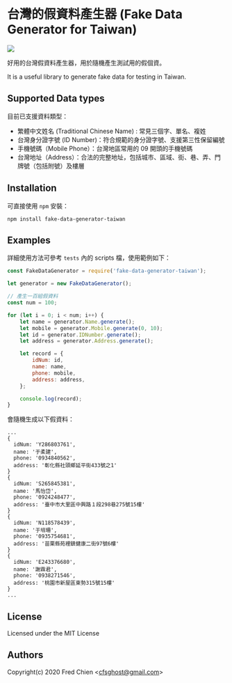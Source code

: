 # 台灣的假資料產生器 (Fake Data Generator for Taiwan)


[![](https://img.shields.io/npm/v/fake-data-generator-taiwan?style=for-the-badge)](https://github.com/cfsghost/fake-data-generator-taiwan)

好用的台灣假資料產生器，用於隨機產生測試用的假個資。

It is a useful library to generate fake data for testing in Taiwan.

## Supported Data types

目前已支援資料類型：

* 繁體中文姓名 (Traditional Chinese Name) : 常見三個字、單名、複姓
* 台灣身分證字號 (ID Number)：符合規範的身分證字號、支援第三性保留編號
* 手機號碼（Mobile Phone）：台灣地區常用的 09 開頭的手機號碼
* 台灣地址（Address）：合法的完整地址，包括城市、區域、街、巷、弄、門牌號（包括附號）及樓層

## Installation

可直接使用 `npm` 安裝：

```shell
npm install fake-data-generator-taiwan
```

## Examples

詳細使用方法可參考 `tests` 內的 scripts 檔，使用範例如下：

```javascript
const FakeDataGenerator = require('fake-data-generator-taiwan');

let generator = new FakeDataGenerator();

// 產生一百組假資料
const num = 100;

for (let i = 0; i < num; i++) {
	let name = generator.Name.generate();
	let mobile = generator.Mobile.generate(0, 10);
	let id = generator.IDNumber.generate();
	let address = generator.Address.generate();

	let record = {
		idNum: id,
		name: name,
		phone: mobile,
		address: address,
	};

	console.log(record);
}
```

會隨機生成以下假資料：

```shell
...
{
  idNum: 'Y286803761',
  name: '于柔建',
  phone: '0934840562',
  address: '彰化縣社頭鄉延平街433號之1'
}
{
  idNum: 'S265845381',
  name: '馬怡岱',
  phone: '0924248477',
  address: '臺中市大里區中興路１段298巷275號15樓'
}
{
  idNum: 'N118578439',
  name: '于培珊',
  phone: '0935754681',
  address: '苗栗縣苑裡鎮健康二街97號6樓'
}
{
  idNum: 'E243376680',
  name: '謝霖君',
  phone: '0938271546',
  address: '桃園市新屋區東勢315號15樓'
}
...
```

## License

Licensed under the MIT License

## Authors

Copyright(c) 2020 Fred Chien <<cfsghost@gmail.com>>
